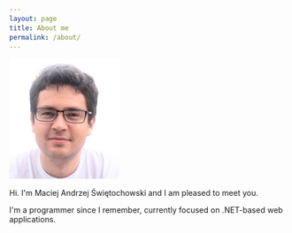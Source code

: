 ```yaml
---
layout: page
title: About me
permalink: /about/
---
```


![It's me](/assets/images/avatar.jpg)

Hi. I'm Maciej Andrzej Świętochowski and I am pleased to meet you.

I'm a programmer since I remember, currently focused on .NET-based
web applications.
